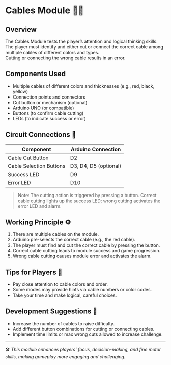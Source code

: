 # Cables Module 🧩🔌

## Overview

The Cables Module tests the player’s attention and logical thinking skills.  
The player must identify and either cut or connect the correct cable among multiple cables of different colors and types.  
Cutting or connecting the wrong cable results in an error.

## Components Used

- Multiple cables of different colors and thicknesses (e.g., red, black, yellow)  
- Connection points and connectors  
- Cut button or mechanism (optional)  
- Arduino UNO (or compatible)  
- Buttons (to confirm cable cutting)  
- LEDs (to indicate success or error)  

## Circuit Connections 🔧

| Component            | Arduino Connection       |
|----------------------|-------------------------|
| Cable Cut Button     | D2                      |
| Cable Selection Buttons | D3, D4, D5 (optional)  |
| Success LED          | D9                      |
| Error LED            | D10                     |

> Note: The cutting action is triggered by pressing a button. Correct cable cutting lights up the success LED; wrong cutting activates the error LED and alarm.

## Working Principle ⚙️

1. There are multiple cables on the module.  
2. Arduino pre-selects the correct cable (e.g., the red cable).  
3. The player must find and cut the correct cable by pressing the button.  
4. Correct cable cutting leads to module success and game progression.  
5. Wrong cable cutting causes module error and activates the alarm.

## Tips for Players 🎯

- Pay close attention to cable colors and order.  
- Some modes may provide hints via cable numbers or color codes.  
- Take your time and make logical, careful choices.

## Development Suggestions 🚀

- Increase the number of cables to raise difficulty.  
- Add different button combinations for cutting or connecting cables.  
- Implement time limits or max wrong cuts allowed to increase challenge.

---

🛠️ *This module enhances players’ focus, decision-making, and fine motor skills, making gameplay more engaging and challenging.*
